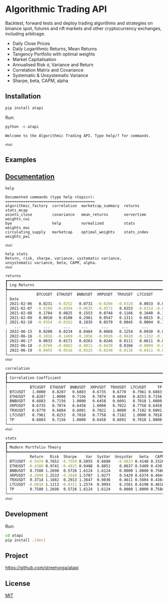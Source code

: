 # Algorithmic Trading API

Backtest, forward tests and deploy trading algorithms and strategies on binance spot, futures and nft markets and other cryptocurrency exchanges, including arbitrage.

- Daily Close Prices
- Daily Logarithmic Returns, Mean Returns
- Tangency Portfolio with optimal weights
- Market Capitalisation
- Annualised Risk σ, Variance and Return
- Correlation Matrix and Covariance
- Systematic & Unsystematic Variance
- Sharpe, beta, CAPM, alpha

## Installation 
```sh
pip install atapi 
```

Run:
```sh
python -m atapi
```
```
Welcome to the Algorithmic Trading API. Type help/? for commands.

𝔞𝔱𝔞𝔭𝔦
```

## Examples
## [Documentation](https://github.com/streetyoga/atapi/wiki/Documentation)
```
help

Documented commands (type help <topic>):
========================================
algorithmic_factory  correlation  marketcap_summary  returns      stats_mcap
assets_close         covariance   mean_returns       servertime   weights_cwi
bye                  help         normalized         stats        weights_ewi
circulating_supply   marketcap    optimal_weights    stats_index  weights_pwi

𝔞𝔱𝔞𝔭𝔦
```
```
help stats
Return, risk, sharpe, variance, systematic variance,
unsystematic variance, beta, CAPM, alpha.
𝔞𝔱𝔞𝔭𝔦
```
```sh
returns
┏━━━━━━━━━━━━━━━━━━━━━━━━━━━━━━━━━━━━━━━━━━━━━━━━━━━━━━━━━━━━━━━━━━━━━━━━━━┓
┃ Log Returns                                                              ┃
┡━━━━━━━━━━━━━━━━━━━━━━━━━━━━━━━━━━━━━━━━━━━━━━━━━━━━━━━━━━━━━━━━━━━━━━━━━━┩
│             BTCUSDT  ETHUSDT  BNBUSDT  XRPUSDT  TRXUSDT  LTCUSDT      TP │
│ Date                                                                     │
│ 2021-02-06   0.0231  -0.0252   0.0731  -0.0204  -0.0328   0.0033  0.0731 │
│ 2021-02-07  -0.0100  -0.0394  -0.0635  -0.0571   0.0253  -0.0314 -0.0635 │
│ 2021-02-08   0.1784   0.0825   0.1553   0.0748   0.1166   0.1040  0.1553 │
│ 2021-02-09   0.0010   0.0108   0.2961   0.0547   0.1311   0.0815  0.2961 │
│ 2021-02-10  -0.0354  -0.0162   0.1835   0.0570   0.0045   0.0004  0.1835 │
    ...          ...      ...     ...      ...      ...      ...      ...
│ 2022-06-15   0.0200   0.0234   0.0464   0.0668   0.1254   0.0930  0.0464 │
│ 2022-06-16  -0.1016  -0.1469  -0.1056  -0.0926  -0.0620  -0.1232 -0.1056 │
│ 2022-06-17   0.0033   0.0171   0.0263   0.0246   0.0111   0.0611  0.0263 │
│ 2022-06-18  -0.0760  -0.0882  -0.0911  -0.0430   0.0166  -0.0089 -0.0911 │
│ 2022-06-19  -0.0455  -0.0516  -0.0325  -0.0240  -0.0116  -0.0411 -0.0325 │
└──────────────────────────────────────────────────────────────────────────┘
𝔞𝔱𝔞𝔭𝔦
```
```sh
correlation
┏━━━━━━━━━━━━━━━━━━━━━━━━━━━━━━━━━━━━━━━━━━━━━━━━━━━━━━━━━━━━━━━━━━━━━━┓
┃ Correlation Coefficient                                              ┃
┡━━━━━━━━━━━━━━━━━━━━━━━━━━━━━━━━━━━━━━━━━━━━━━━━━━━━━━━━━━━━━━━━━━━━━━┩
│          BTCUSDT  ETHUSDT  BNBUSDT  XRPUSDT  TRXUSDT  LTCUSDT     TP │
│ BTCUSDT   1.0000   0.8287   0.6883   0.6735   0.6770   0.7961 0.6883 │
│ ETHUSDT   0.8287   1.0000   0.7156   0.7074   0.6884   0.8253 0.7156 │
│ BNBUSDT   0.6883   0.7156   1.0000   0.6458   0.6091   0.7018 1.0000 │
│ XRPUSDT   0.6735   0.7074   0.6458   1.0000   0.7022   0.7758 0.6458 │
│ TRXUSDT   0.6770   0.6884   0.6091   0.7022   1.0000   0.7182 0.6091 │
│ LTCUSDT   0.7961   0.8253   0.7018   0.7758   0.7182   1.0000 0.7018 │
│ TP        0.6883   0.7156   1.0000   0.6458   0.6091   0.7018 1.0000 │
└──────────────────────────────────────────────────────────────────────┘
𝔞𝔱𝔞𝔭𝔦
```
```sh
stats
┏━━━━━━━━━━━━━━━━━━━━━━━━━━━━━━━━━━━━━━━━━━━━━━━━━━━━━━━━━━━━━━━━━━━━━━━━━━━━━━━┓
┃ Modern Portfolio Theory                                                       ┃
┡━━━━━━━━━━━━━━━━━━━━━━━━━━━━━━━━━━━━━━━━━━━━━━━━━━━━━━━━━━━━━━━━━━━━━━━━━━━━━━━┩
│          Return   Risk  Sharpe    Var  SysVar  UnsysVar   beta   CAPM   alpha │
│ BTCUSDT -0.5474 0.7652 -0.7559 0.5855  0.6688   -0.0833 0.4148 0.3326 -0.8799 │
│ ETHUSDT -0.4380 0.9741 -0.4815 0.9488  0.8851    0.0637 0.5489 0.4301 -0.8680 │
│ BNBUSDT  0.7580 1.2698  0.5726 1.6124  1.6124    0.0000 1.0000 0.7580  0.0000 │
│ XRPUSDT -0.2999 1.2533 -0.2640 1.5707  1.0277    0.5429 0.6374 0.4944 -0.7943 │
│ TRXUSDT  0.3714 1.1682  0.2913 1.3647  0.9036    0.4611 0.5604 0.4384 -0.0671 │
│ LTCUSDT -0.9010 1.1213 -0.8311 1.2574  0.9993    0.2581 0.6198 0.4816 -1.3826 │
│ TP       0.7580 1.2698  0.5726 1.6124  1.6124    0.0000 1.0000 0.7580  0.0000 │
└───────────────────────────────────────────────────────────────────────────────┘
𝔞𝔱𝔞𝔭𝔦
```
## Development

Run:
```sh
cd atapi
pip install .[dev]
```

## Project 

https://github.com/streetyoga/atapi

## License

[MIT](LICENSE.txt)
